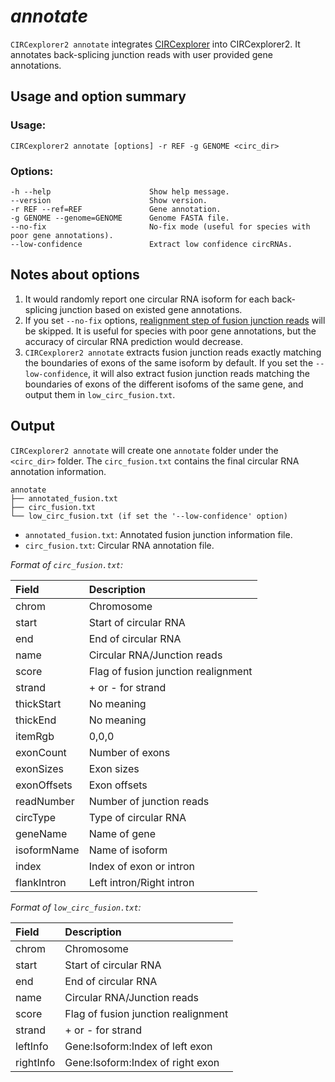 # *annotate*

`CIRCexplorer2 annotate` integrates [CIRCexplorer](http://yanglab.github.io/CIRCexplorer/) into CIRCexplorer2. It annotates back-splicing junction reads with user provided gene annotations.

## Usage and option summary

### Usage:

```
CIRCexplorer2 annotate [options] -r REF -g GENOME <circ_dir>
```

### Options:

```
-h --help                      Show help message.
--version                      Show version.
-r REF --ref=REF               Gene annotation.
-g GENOME --genome=GENOME      Genome FASTA file.
--no-fix                       No-fix mode (useful for species with poor gene annotations).
--low-confidence               Extract low confidence circRNAs.
```

## Notes about options

1. It would randomly report one circular RNA isoform for each back-splicing junction based on existed gene annotations.
2. If you set `--no-fix` options, [realignment step of fusion junction reads](http://www.sciencedirect.com/science/article/pii/S0092867414011118) will be skipped. It is useful for species with poor gene annotations, but the accuracy of circular RNA prediction would decrease.
3. `CIRCexplorer2 annotate` extracts fusion junction reads exactly matching the boundaries of exons of the same isoform by default. If you set the `--low-confidence`, it will also extract fusion junction reads matching the boundaries of exons of the different isofoms of the same gene, and output them in `low_circ_fusion.txt`.

## Output

`CIRCexplorer2 annotate` will create one `annotate` folder under the `<circ_dir>` folder. The `circ_fusion.txt` contains the final circular RNA annotation information.

```
annotate
├── annotated_fusion.txt
├── circ_fusion.txt
└── low_circ_fusion.txt (if set the '--low-confidence' option)
```

* `annotated_fusion.txt`: Annotated fusion junction information file.
* `circ_fusion.txt`: Circular RNA annotation file.

*Format of `circ_fusion.txt`:*

| Field       | Description                           |
| :---------- | :------------------------------------ |
| chrom       | Chromosome                            |
| start       | Start of circular RNA                 |
| end         | End of circular RNA                   |
| name        | Circular RNA/Junction reads           |
| score       | Flag of fusion junction realignment   |
| strand      | + or - for strand                     |
| thickStart  | No meaning                            |
| thickEnd    | No meaning                            |
| itemRgb     | 0,0,0                                 |
| exonCount   | Number of exons                       |
| exonSizes   | Exon sizes                            |
| exonOffsets | Exon offsets                          |
| readNumber  | Number of junction reads              |
| circType    | Type of circular RNA                  |
| geneName    | Name of gene                          |
| isoformName | Name of isoform                       |
| index       | Index of exon or intron               |
| flankIntron | Left intron/Right intron              |

*Format of `low_circ_fusion.txt`:*

| Field       | Description                           |
| :---------- | :------------------------------------ |
| chrom       | Chromosome                            |
| start       | Start of circular RNA                 |
| end         | End of circular RNA                   |
| name        | Circular RNA/Junction reads           |
| score       | Flag of fusion junction realignment   |
| strand      | + or - for strand                     |
| leftInfo    | Gene:Isoform:Index of left exon       |
| rightInfo   | Gene:Isoform:Index of right exon      |
